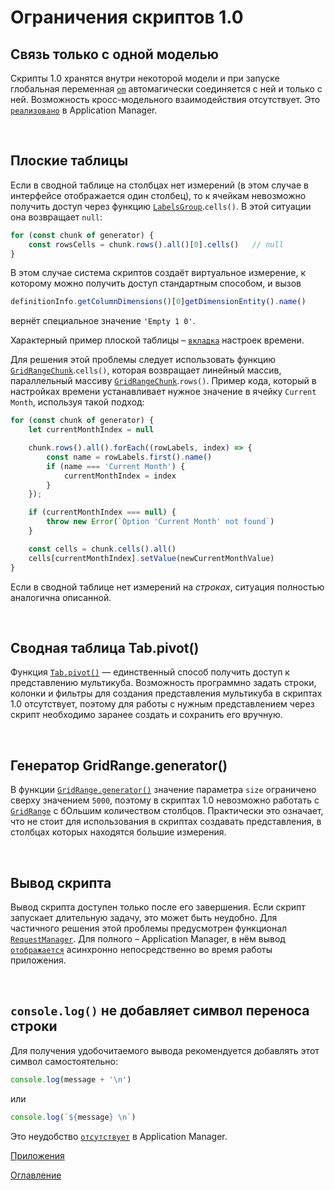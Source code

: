 # Ограничения скриптов 1.0

<a name="singleModel"></a>
## Связь только с одной моделью

Скрипты 1.0 хранятся внутри некоторой модели и при запуске глобальная переменная [`om`](../API/API.md#OM) автомагически соединяется с ней и только с ней. Возможность кросс-модельного взаимодействия отсутствует. Это [`реализовано`](https://github.com/optimacros/applications_documentation/blob/master/features.md#) в Application Manager.

&nbsp;

<a name="flatTable"></a>
## Плоские таблицы

Если в сводной таблице на столбцах нет измерений (в этом случае в интерфейсе отображается один столбец), то к ячейкам невозможно получить доступ через функцию [`LabelsGroup`](../API/views.md#LabelsGroup).`cells()`. В этой ситуации она возвращает `null`:

```js
for (const chunk of generator) {
	const rowsCells = chunk.rows().all()[0].cells()   // null
}
```

В этом случае система скриптов создаёт виртуальное измерение, к которому можно получить доступ стандартным способом, и вызов

```js
definitionInfo.getColumnDimensions()[0]getDimensionEntity().name()
```

вернёт специальное значение `'Empty 1 0'`.

Характерный пример плоской таблицы – [`вкладка`](../API/dimensions.md#TimeOptionsTab) настроек времени.

Для решения этой проблемы следует использовать функцию [`GridRangeChunk`](../API/views.md#GridRangeChunk).`cells()`, которая возвращает линейный массив, параллельный массиву [`GridRangeChunk`](../API/views.md#GridRangeChunk).`rows()`. Пример кода, который в настройках времени устанавливает нужное значение в ячейку `Current Month`, используя такой подход:

```js
for (const chunk of generator) {
	let currentMonthIndex = null

	chunk.rows().all().forEach((rowLabels, index) => {
		const name = rowLabels.first().name()
		if (name === 'Current Month') {
			currentMonthIndex = index
		}
	});

	if (currentMonthIndex === null) {
		throw new Error(`Option 'Current Month' not found`)
	}

	const cells = chunk.cells().all()
	cells[currentMonthIndex].setValue(newCurrentMonthValue)
}
```

Если в сводной таблице нет измерений на *строках*, ситуация полностью аналогична описанной.

&nbsp;

<a name="pivot"></a>
## Сводная таблица Tab.pivot()

Функция [`Tab.pivot()`](../API/views.md#Tab.pivot) — единственный способ получить доступ к представлению мультикуба. Возможность программно задать строки, колонки и фильтры для создания представления мультикуба в скриптах 1.0 отсутствует, поэтому для работы с нужным представлением через скрипт необходимо заранее создать и сохранить его вручную.

&nbsp;

<a name="generator"></a>
## Генератор GridRange.generator()

В функции [`GridRange.generator()`](../API/views.md#generator) значение параметра `size` ограничено сверху значением `5000`, поэтому в скриптах 1.0 невозможно работать с [`GridRange`](../API/views.md#GridRange) с бОльшим количеством столбцов. Практически это означает, что не стоит для использования в скриптах создавать представления, в столбцах которых находятся большие измерения.

&nbsp;

<a name="syncOutput"></a>
## Вывод скрипта

Вывод скрипта доступен только после его завершения. Если скрипт запускает длительную задачу, это может быть неудобно. Для частичного решения этой проблемы предусмотрен функционал [`RequestManager`](../API/common.md#RequestManager). Для полного – Application Manager, в нём вывод [`отображается`](https://github.com/optimacros/applications_documentation/blob/master/diff.md#asyncOutput) асинхронно непосредственно во время работы приложения.

&nbsp;

<a name="noLineBreak"></a>
## `console.log()` не добавляет символ переноса строки

Для получения удобочитаемого вывода рекомендуется добавлять этот символ самостоятельно:

```js
console.log(message + '\n')
```

или

```js
console.log(`${message} \n`)
```

Это неудобство [`отсутствует`](https://github.com/optimacros/applications_documentation/blob/master/diff.md#lineBreak) в Application Manager.


[Приложения](appendix.md)

[Оглавление](../README.md)
